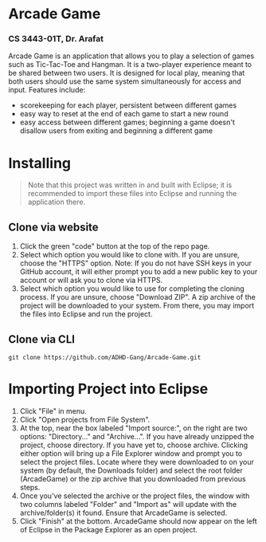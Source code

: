 # Arcade Game
### CS 3443-01T, Dr. Arafat
Arcade Game is an application that allows you to play a selection of games such as Tic-Tac-Toe and Hangman. It is a two-player experience meant to be shared between two users. It is designed for local play, meaning that both users should use the same system simultaneously for access and input. Features include:
- scorekeeping for each player, persistent between different games
- easy way to reset at the end of each game to start a new round
- easy access between different games; beginning a game doesn't disallow users from exiting and beginning a different game
# Installing
> Note that this project was written in and built with Eclipse; it is recommended to import these files into Eclipse and running the application there.
## Clone via website
1. Click the green "code" button at the top of the repo page.
2. Select which option you would like to clone with. If you are unsure, choose the "HTTPS" option. Note: If you do not have SSH keys in your GitHub account, it will either prompt you to add a new public key to your account or will ask you to clone via HTTPS.
3. Select which option you would like to use for completing the cloning process. If you are unsure, choose "Download ZIP". A zip archive of the project will be downloaded to your system. From there, you may import the files into Eclipse and run the project.
## Clone via CLI
`git clone https://github.com/ADHD-Gang/Arcade-Game.git`
# Importing Project into Eclipse
1. Click "File" in menu.
2. Click "Open projects from File System".
3. At the top, near the box labeled "Import source:", on the right are two options: "Directory..." and "Archive...". If you have already unzipped the project, choose directory. If you have yet to, choose archive. Clicking either option will bring up a File Explorer window and prompt you to select the project files. Locate where they were downloaded to on your system (by default, the Downloads folder) and select the root folder (ArcadeGame) or the zip archive that you downloaded from previous steps.
4. Once you've selected the archive or the project files, the window with two columns labeled "Folder" and "Import as" will update with the archive/folder(s) it found. Ensure that ArcadeGame is selected. 
5. Click "Finish" at the bottom. ArcadeGame should now appear on the left of Eclipse in the Package Explorer as an open project.
